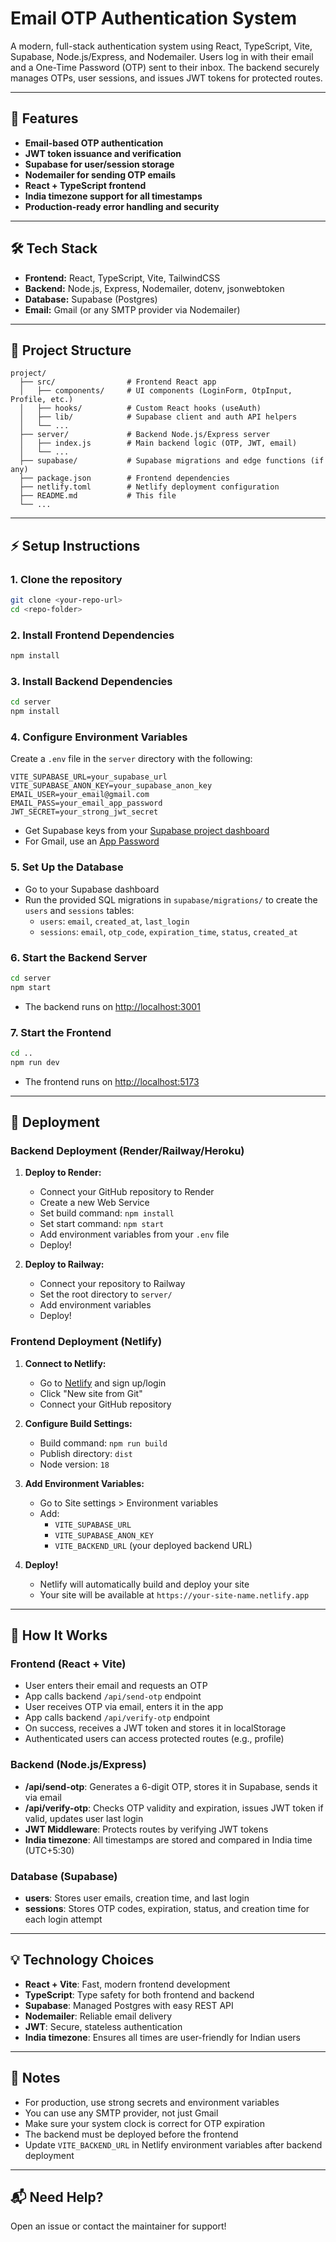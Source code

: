 # Email OTP Authentication System

A modern, full-stack authentication system using React, TypeScript, Vite, Supabase, Node.js/Express, and Nodemailer. Users log in with their email and a One-Time Password (OTP) sent to their inbox. The backend securely manages OTPs, user sessions, and issues JWT tokens for protected routes.

---

## 🚀 Features
- **Email-based OTP authentication**
- **JWT token issuance and verification**
- **Supabase for user/session storage**
- **Nodemailer for sending OTP emails**
- **React + TypeScript frontend**
- **India timezone support for all timestamps**
- **Production-ready error handling and security**

---

## 🛠️ Tech Stack
- **Frontend:** React, TypeScript, Vite, TailwindCSS
- **Backend:** Node.js, Express, Nodemailer, dotenv, jsonwebtoken
- **Database:** Supabase (Postgres)
- **Email:** Gmail (or any SMTP provider via Nodemailer)

---

## 📁 Project Structure

```
project/
  ├── src/                # Frontend React app
  │   ├── components/     # UI components (LoginForm, OtpInput, Profile, etc.)
  │   ├── hooks/          # Custom React hooks (useAuth)
  │   ├── lib/            # Supabase client and auth API helpers
  │   └── ...
  ├── server/             # Backend Node.js/Express server
  │   ├── index.js        # Main backend logic (OTP, JWT, email)
  │   └── ...
  ├── supabase/           # Supabase migrations and edge functions (if any)
  ├── package.json        # Frontend dependencies
  ├── netlify.toml        # Netlify deployment configuration
  ├── README.md           # This file
  └── ...
```

---

## ⚡ Setup Instructions

### 1. **Clone the repository**
```bash
git clone <your-repo-url>
cd <repo-folder>
```

### 2. **Install Frontend Dependencies**
```bash
npm install
```

### 3. **Install Backend Dependencies**
```bash
cd server
npm install
```

### 4. **Configure Environment Variables**
Create a `.env` file in the `server` directory with the following:
```
VITE_SUPABASE_URL=your_supabase_url
VITE_SUPABASE_ANON_KEY=your_supabase_anon_key
EMAIL_USER=your_email@gmail.com
EMAIL_PASS=your_email_app_password
JWT_SECRET=your_strong_jwt_secret
```
- Get Supabase keys from your [Supabase project dashboard](https://app.supabase.com/)
- For Gmail, use an [App Password](https://support.google.com/accounts/answer/185833?hl=en)

### 5. **Set Up the Database**
- Go to your Supabase dashboard
- Run the provided SQL migrations in `supabase/migrations/` to create the `users` and `sessions` tables:
  - `users`: `email`, `created_at`, `last_login`
  - `sessions`: `email`, `otp_code`, `expiration_time`, `status`, `created_at`

### 6. **Start the Backend Server**
```bash
cd server
npm start
```
- The backend runs on [http://localhost:3001](http://localhost:3001)

### 7. **Start the Frontend**
```bash
cd ..
npm run dev
```
- The frontend runs on [http://localhost:5173](http://localhost:5173)

---

## 🚀 Deployment

### **Backend Deployment (Render/Railway/Heroku)**

1. **Deploy to Render:**
   - Connect your GitHub repository to Render
   - Create a new Web Service
   - Set build command: `npm install`
   - Set start command: `npm start`
   - Add environment variables from your `.env` file
   - Deploy!

2. **Deploy to Railway:**
   - Connect your repository to Railway
   - Set the root directory to `server/`
   - Add environment variables
   - Deploy!

### **Frontend Deployment (Netlify)**

1. **Connect to Netlify:**
   - Go to [Netlify](https://netlify.com) and sign up/login
   - Click "New site from Git"
   - Connect your GitHub repository

2. **Configure Build Settings:**
   - Build command: `npm run build`
   - Publish directory: `dist`
   - Node version: `18`

3. **Add Environment Variables:**
   - Go to Site settings > Environment variables
   - Add:
     - `VITE_SUPABASE_URL`
     - `VITE_SUPABASE_ANON_KEY`
     - `VITE_BACKEND_URL` (your deployed backend URL)

4. **Deploy!**
   - Netlify will automatically build and deploy your site
   - Your site will be available at `https://your-site-name.netlify.app`

---

## 🧩 How It Works

### **Frontend (React + Vite)**
- User enters their email and requests an OTP
- App calls backend `/api/send-otp` endpoint
- User receives OTP via email, enters it in the app
- App calls backend `/api/verify-otp` endpoint
- On success, receives a JWT token and stores it in localStorage
- Authenticated users can access protected routes (e.g., profile)

### **Backend (Node.js/Express)**
- **/api/send-otp**: Generates a 6-digit OTP, stores it in Supabase, sends it via email
- **/api/verify-otp**: Checks OTP validity and expiration, issues JWT token if valid, updates user last login
- **JWT Middleware**: Protects routes by verifying JWT tokens
- **India timezone**: All timestamps are stored and compared in India time (UTC+5:30)

### **Database (Supabase)**
- **users**: Stores user emails, creation time, and last login
- **sessions**: Stores OTP codes, expiration, status, and creation time for each login attempt

---

## 💡 Technology Choices
- **React + Vite**: Fast, modern frontend development
- **TypeScript**: Type safety for both frontend and backend
- **Supabase**: Managed Postgres with easy REST API
- **Nodemailer**: Reliable email delivery
- **JWT**: Secure, stateless authentication
- **India timezone**: Ensures all times are user-friendly for Indian users

---

## 📝 Notes
- For production, use strong secrets and environment variables
- You can use any SMTP provider, not just Gmail
- Make sure your system clock is correct for OTP expiration
- The backend must be deployed before the frontend
- Update `VITE_BACKEND_URL` in Netlify environment variables after backend deployment

---

## 📬 Need Help?
Open an issue or contact the maintainer for support! 